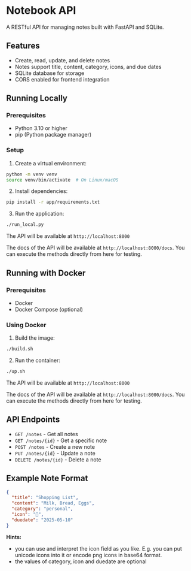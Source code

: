 # Notebook API

A RESTful API for managing notes built with FastAPI and SQLite.

## Features

- Create, read, update, and delete notes
- Notes support title, content, category, icons, and due dates
- SQLite database for storage
- CORS enabled for frontend integration

## Running Locally

### Prerequisites

- Python 3.10 or higher
- pip (Python package manager)

### Setup

1. Create a virtual environment:
```bash
python -m venv venv
source venv/bin/activate  # On Linux/macOS
```

2. Install dependencies:
```bash
pip install -r app/requirements.txt
```

3. Run the application:
```bash
./run_local.py
```

The API will be available at `http://localhost:8000`

The docs of the API will be available at `http://localhost:8000/docs`. You can execute the methods directly from here for testing.


## Running with Docker

### Prerequisites

- Docker
- Docker Compose (optional)

### Using Docker

1. Build the image:
```bash
./build.sh
```

2. Run the container:
```bash
./up.sh
```

The API will be available at `http://localhost:8000`

The docs of the API will be available at `http://localhost:8000/docs`. You can execute the methods directly from here for testing.

## API Endpoints

- `GET /notes` - Get all notes
- `GET /notes/{id}` - Get a specific note
- `POST /notes` - Create a new note
- `PUT /notes/{id}` - Update a note
- `DELETE /notes/{id}` - Delete a note

## Example Note Format

```json
{
  "title": "Shopping List",
  "content": "Milk, Bread, Eggs",
  "category": "personal",
  "icon": "🛒",
  "duedate": "2025-05-10"
}
```

**Hints:** 
- you can use and interpret the icon field as you like. E.g. you can put unicode icons into it or encode png icons in base64 format.
- the values of category, icon and duedate are optional
